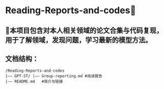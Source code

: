 # Reading-Reports-and-codes🎉
## 🎄本项目包含对本人相关领域的论文合集与代码复现，用于了解领域，发现问题，学习最新的模型方法。
## 文档结构：
```
/Reading-Reports-and-codes
|—— GPT-ST/ |—— Group-reporting.md #阅读报告
|—— README.md   #简介与链接

